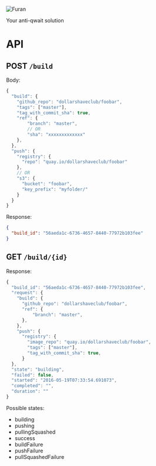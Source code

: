 ![Furan](https://s3.amazonaws.com/dsc-misc/furan.jpg)

Your anti-qwait solution

API
===

POST ``/build``
---------------

Body:

```javascript
{
  "build": {
    "github_repo": "dollarshaveclub/foobar",
    "tags": ["master"],
    "tag_with_commit_sha": true,
    "ref": {
        "branch": "master",
        // OR
        "sha": "xxxxxxxxxxxxx"
    },
  },
  "push": {
    "registry": {
      "repo": "quay.io/dollarshaveclub/foobar"
    },
    // OR
    "s3": {
      "bucket": "foobar",
      "key_prefix": "myfolder/"
    }
  }
}
```

Response:

```json
{
  "build_id": "56aeda1c-6736-4657-8440-77972b103fee"
}
```

GET ``/build/{id}``
-------------------

Response:

```javascript
{
  "build_id": "56aeda1c-6736-4657-8440-77972b103fee",
  "request": {
    "build": {
      "github_repo": "dollarshaveclub/foobar",
      "ref": {
          "branch": "master",
      },
    },
    "push": {
      "registry": {
        "image_repo": "quay.io/dollarshaveclub/foobar",
        "tags": ["master"],
        "tag_with_commit_sha": true,
      }
  },
  "state": "building",
  "failed": false,
  "started": "2016-05-19T07:33:54.691073",
  "completed": "",
  "duration": ""
}
```

Possible states:
  - building
  - pushing
  - pullingSquashed
  - success
  - buildFailure
  - pushFailure
  - pullSquashedFailure
